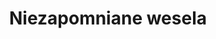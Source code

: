 ---
layout: "pages/svatby.njk"

title: 'Niezapomniane wesela'
description: 'Przeżyj wymarzone wesele w Chateau Orlice. Romantyczne wnętrza, pierwszorzędna obsługa i magiczne otoczenie Gór Orlickich na Twój wielki dzień.'
permalink: 'pl/svatby/'

eleventyNavigation:
  key: Wesela
  order: 500


landing:
  breadcrumbsHome: Strona główna
  breadcrumbsCurrent: Wesela

  heading: Niezapomniane wesela

  mouseIconAlt: Ikona myszki komputerowej

  imageUrl: /assets/images/weddings/weddings-1.jpg
  imageAtl: Brama weselna na dziedzińcu Chateau Orlice


weddings:
  topper: Restauracja
  heading: Powiedzcie sobie „tak” w Chateau Orlice

  imageUrl: /assets/images/weddings/weddings-2.jpg
  imageAlt: Bar weselny na łódce w jeziorze przy Chateau Orlice

  paragraphs:
    - text: U nas marzenia stają się rzeczywistością. Historyczna twierdza, dziedziniec zamkowy i otaczająca przyroda tworzą magiczną scenerię dla jednego z najważniejszych dni w życiu. Niezależnie od tego, czy marzycie o romantycznej ceremonii pod gołym niebem nad stawem, uroczystym przyjęciu w sali kolumnowej, czy kameralnym spotkaniu w salonie myśliwskim, każde miejsce ma swoją niepowtarzalną atmosferę i elegancję.

    - text: Nasze pomieszczenia mogą pomieścić zarówno małe, jak i duże wesela – teren zewnętrzny do 150 gości, poszczególne sale 40–50 osób. Wspólnie z Państwem stworzymy wesele dokładnie według Państwa wyobrażeń – z troską, gustem i dbałością o szczegóły.

    - text: Chateau Orlice to nie tylko miejsce. To doświadczenie, którego ani Państwo, ani Państwa goście nie zapomną.


serviceInfo:
  heading: Wszystko dla Twojego wymarzonego ślubu
  text: Planujesz swój ślub? W Chateau Orlice znajdziesz wszystko, czego pragniesz – w jednym miejscu. Oferujemy stylowe zakwaterowanie dla Ciebie i Twoich gości, romantyczne miejsca na ceremonię, uroczyste przyjęcie z pierwszorzędną kuchnią oraz przestrzeń na wieczorną zabawę. Nie brakuje również wellness dla doskonałego relaksu i magicznej scenerii dla niezapomnianych zdjęć ślubnych.

  items:
    - title: Bankiet

      imageUrl: /assets/images/weddings/services/wedding-feast.jpg
      imageAlt: Przyjęcie weselne w Chateau Orlice

    - title: Ceremonia

      imageUrl: /assets/images/weddings/services/wedding-ceremony.jpg
      imageAlt: Ceremonia ślubna w Chateau Orlice

    - title: Koordynacja

      imageUrl: /assets/images/weddings/services/wedding-coordination.jpg
      imageAlt: Koordynacja ślubna w Chateau Orlice

  backgroundAlt: Tło z grafiką Chateau Orlice


contactForm:
  topper: Formularz zapytania
  heading: Niezobowiązujące zapytanie

  firstName: Imię
  lastName: Nazwisko
  email: Adres e-mail
  phone: Telefon
  yourMessage: Twoja wiadomość

  bySendingYouAgreeWith: Wysyłając wiadomość, wyrażasz zgodę na
  privacyPolicy: przetwarzanie danych osobowych

  submit: Wyślij
---